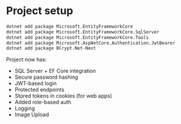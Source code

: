 # Project setup

```sh
dotnet add package Microsoft.EntityFrameworkCore
dotnet add package Microsoft.EntityFrameworkCore.SqlServer
dotnet add package Microsoft.EntityFrameworkCore.Tools
dotnet add package Microsoft.AspNetCore.Authentication.JwtBearer
dotnet add package BCrypt.Net-Next
```

Project now has:
- SQL Server + EF Core integration
- Secure password hashing
- JWT-based login
- Protected endpoints
- Stored tokens in cookies (for web apps)
- Added role-based auth
- Logging
- Image Upload
  
